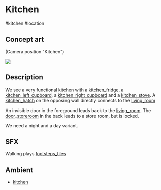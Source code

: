 # Kitchen

#kitchen #location 

## Concept art

(Camera position "Kitchen")

![](../images/concept_kitchen.png)

## Description

We see a very functional kitchen with a [kitchen_fridge](../items/kitchen_fridge.md), a [kitchen_left_cupboard](../items/kitchen_left_cupboard.md), a [kitchen_right_cupboard](../items/kitchen_right_cupboard.md) and a [kitchen_stove](../items/kitchen_stove.md). A [kitchen_hatch](../items/kitchen_hatch.md) on the opposing wall directly connects to the [living_room](living_room.md)

An invisible door in the foreground leads back to the [living_room](../ambients/living_room.md). The [door_storeroom](../items/door_storeroom.md) in the back leads to a store room, but is locked.

We need a night and a day variant.

## SFX

Walking plays [footsteps_tiles](../sfx/footsteps_tiles.md)

## Ambient

- [kitchen](kitchen.md)